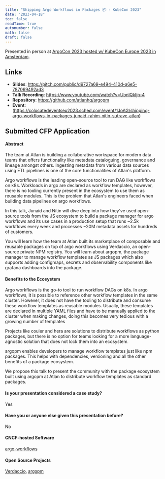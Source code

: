 ```yaml
---
title: "Shipping Argo Workflows in Packages 📦 - KubeCon 2023"
date: "2023-04-18"
toc: false
readTime: true
autonumber: false
math: false
draft: false
---
```


Presented in person at [ArgoCon 2023 hosted w/ KubeCon Europe 2023 in Amsterdam](https://colocatedeventseu2023.sched.com/type/ArgoCon).

## Links

- **Slides**: https://pitch.com/public/d9727a69-e494-410d-a6e5-787069492ad3
- **Talk Recording**: https://www.youtube.com/watch?v=UbnlQkIjn-4
- **Repository**: https://github.com/atlanhq/argopm
- **Event**: (https://colocatedeventseu2023.sched.com/event/1JoAG/shipping-argo-workflows-in-packages-junaid-rahim-nitin-sutrave-atlan)

## Submitted CFP Application

#### Abstract

The team at Atlan is building a collaborative workspace for modern data teams that offers functionality like metadata cataloguing, governance and lineage amongst others. Ingesting metadata from various data sources using ETL pipelines is one of the core functionalities of Atlan's platform.

Argo workflows is the leading open-source tool to run DAG like workflows on k8s. Workloads in argo are declared as workflow templates, however, there is no tooling currently present in the ecosystem to use them as reusable modules. This is the problem that Atlan's engineers faced when building data pipelines on argo workflows.

In this talk, Junaid and Nitin will dive deep into how they've used open-source tools from the JS ecosystem to build a package manager for argo workflows and its use cases in a production setup that runs ~2.5k workflows every week and processes ~20M metadata assets for hundreds of customers.

You will learn how the team at Atlan built its marketplace of composable and reusable packages on top of argo workflows using Verdaccio, an open-source private NPM registry. You will learn about argopm, the package manager to manage workflow templates as JS packages which also supports adding configmaps, secrets and observability components like grafana dashboards into the package.

#### Benefits to the Ecosystem

Argo workflows is the go-to tool to run workflow DAGs on k8s. In argo workflows, it is possible to reference other workflow templates in the same cluster. However, it does not have the tooling to distribute and consume these workflow templates as reusable modules. Usually, these templates are declared in multiple YAML files and have to be manually applied to the cluster when making changes, doing this becomes very tedious with a growing number of templates

Projects like couler and hera are solutions to distribute workflows as python packages, but there is no option for teams looking for a more language-agnostic solution that does not lock them into an ecosystem.

argopm enables developers to manage workflow templates just like npm packages. This helps with dependencies, versioning and all the other benefits of a package ecosystem.

We propose this talk to present the community with the package ecosystem built using argopm at Atlan to distribute workflow templates as standard packages.

#### Is your presentation considered a case study?

Yes

#### Have you or anyone else given this presentation before?

No

#### CNCF-hosted Software

[argo-workflows](https://github.com/argoproj/argo-workflows/)

#### Open Source Projects

[Verdaccio](https://github.com/verdaccio/verdaccio), [argopm](https://github.com/atlanhq/argopm)
